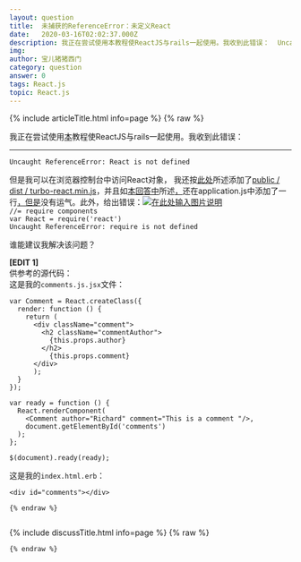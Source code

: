 ```yaml
---
layout: question
title:  未捕获的ReferenceError：未定义React
date:   2020-03-16T02:02:37.000Z
description: 我正在尝试使用本教程使ReactJS与rails一起使用。我收到此错误：  Uncaught ReferenceError  React is n...
img: 
author: 宝儿猪猪西门
category: question
answer: 0
tags: React.js
topic: React.js
---
```

<div class="article-root">
  <div class="article">
    {% include articleTitle.html info=page %}
    {% raw %}
    <div class="article-content"><p><font style="vertical-align: inherit;"><font style="vertical-align: inherit;">我正在尝试使用</font></font><a href="http://rny.io/rails/react/2014/07/31/reactjs-and-rails.html" rel="noreferrer"><font style="vertical-align: inherit;"><font style="vertical-align: inherit;">本</font></font></a><font style="vertical-align: inherit;"><font style="vertical-align: inherit;">教程</font><font style="vertical-align: inherit;">使ReactJS与rails一起使用</font><font style="vertical-align: inherit;">。</font><font style="vertical-align: inherit;">我收到此错误：  </font></font></p>

<hr>

<p><code>Uncaught ReferenceError: React is not defined</code></p>

<p><font style="vertical-align: inherit;"><font style="vertical-align: inherit;">但是我可以在浏览器控制台中访问React对象，</font><font style="vertical-align: inherit;">
我还</font><font style="vertical-align: inherit;">按</font><a href="https://stackoverflow.com/questions/29851588/how-can-i-use-this-react-library-with-react-rails?answertab=votes#tab-top"><font style="vertical-align: inherit;">此处</font></a><font style="vertical-align: inherit;">所述</font><font style="vertical-align: inherit;">添加了</font><a href="https://github.com/ssorallen/turbo-react/blob/master/public/dist/turbo-react.min.js" rel="noreferrer"><font style="vertical-align: inherit;">public / dist / turbo-react.min.js</font></a><font style="vertical-align: inherit;">，</font><font style="vertical-align: inherit;">并且</font><font style="vertical-align: inherit;">如</font><a href="https://stackoverflow.com/questions/24974478/react-is-not-defined?answertab=votes#tab-top"><font style="vertical-align: inherit;">本回答中</font></a><font style="vertical-align: inherit;">所述</font><a href="https://stackoverflow.com/questions/24974478/react-is-not-defined?answertab=votes#tab-top"><font style="vertical-align: inherit;">，</font></a><font style="vertical-align: inherit;">还在application.js中</font><font style="vertical-align: inherit;">添加了</font><font style="vertical-align: inherit;">一行</font><a href="https://stackoverflow.com/questions/24974478/react-is-not-defined?answertab=votes#tab-top"><font style="vertical-align: inherit;">，但是</font></a><font style="vertical-align: inherit;">没有运气。</font><font style="vertical-align: inherit;">此外，</font><font style="vertical-align: inherit;">给出错误：</font></font><a href="https://www.samyoc.com//uploads/users/17159/images/thumbnails/1584324029792.png" data-src="https://www.samyoc.com//uploads/users/17159/images/1584324029792.png" rel="noreferrer"><img src="https://i.stack.imgur.com/M0Qaj.png" alt="在此处输入图片说明"></a><br><font style="vertical-align: inherit;"></font><a href="https://github.com/ssorallen/turbo-react/blob/master/public/dist/turbo-react.min.js" rel="noreferrer"><font style="vertical-align: inherit;"></font></a><font style="vertical-align: inherit;"></font><a href="https://stackoverflow.com/questions/29851588/how-can-i-use-this-react-library-with-react-rails?answertab=votes#tab-top"><font style="vertical-align: inherit;"></font></a><font style="vertical-align: inherit;"></font><code>//= require components</code><font style="vertical-align: inherit;"></font><a href="https://stackoverflow.com/questions/24974478/react-is-not-defined?answertab=votes#tab-top"><font style="vertical-align: inherit;"></font></a><font style="vertical-align: inherit;"></font><br>
<code>var React = require('react')</code><font style="vertical-align: inherit;"></font><br>
<code>Uncaught ReferenceError: require is not defined</code>  </p>

<p><font style="vertical-align: inherit;"><font style="vertical-align: inherit;">谁能建议我解决该问题？</font></font></p>

<p><strong><font style="vertical-align: inherit;"><font style="vertical-align: inherit;">[EDIT 1]</font></font></strong><br><font style="vertical-align: inherit;"><font style="vertical-align: inherit;"> 
供参考的源代码：</font></font><br><font style="vertical-align: inherit;"><font style="vertical-align: inherit;">
这是我的</font></font><code>comments.js.jsx</code><font style="vertical-align: inherit;"><font style="vertical-align: inherit;">文件：  </font></font></p>

<pre><code>var Comment = React.createClass({<font></font>
  render: function () {<font></font>
    return (<font></font>
      &lt;div className="comment"&gt;<font></font>
        &lt;h2 className="commentAuthor"&gt;<font></font>
          {this.props.author}<font></font>
        &lt;/h2&gt;<font></font>
          {this.props.comment}<font></font>
      &lt;/div&gt;<font></font>
      );<font></font>
  }<font></font>
});<font></font>
<font></font>
var ready = function () {<font></font>
  React.renderComponent(<font></font>
    &lt;Comment author="Richard" comment="This is a comment "/&gt;,<font></font>
    document.getElementById('comments')<font></font>
  );<font></font>
};<font></font>
<font></font>
$(document).ready(ready);<font></font>
</code></pre>

<p><font style="vertical-align: inherit;"><font style="vertical-align: inherit;">这是我的</font></font><code>index.html.erb</code><font style="vertical-align: inherit;"><font style="vertical-align: inherit;">：  </font></font></p>

<pre><code>&lt;div id="comments"&gt;&lt;/div&gt;
</code></pre></div>
    {% endraw %}
  </div>
  <p style="height: 0;width:0;overflow: hidden;"> 第1652篇《未捕获的ReferenceError：未定义React》来自Winter(https://github.com/aiyld/aiyld.github.io)的站点</p>
  <div class="discuss-wrapper">
    {% include discussTitle.html info=page %}
    {% raw %}
    
    {% endraw %}
  </div>
<div>
